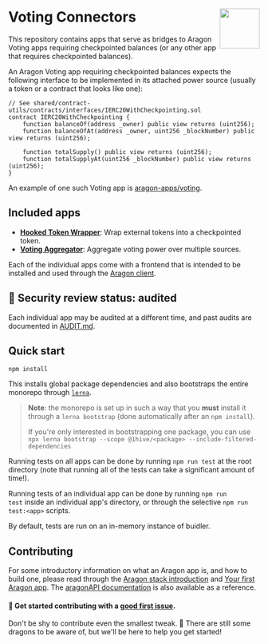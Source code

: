 # Voting Connectors <img align="right" src="https://raw.githubusercontent.com/aragon/design/master/readme-logo.png" height="80px" />

This repository contains apps that serve as bridges to Aragon Voting apps requiring checkpointed balances (or any other app that requires checkpointed balances).

An Aragon Voting app requiring checkpointed balances expects the following interface to be implemented in its attached power source (usually a token or a contract that looks like one):

```solidity
// See shared/contract-utils/contracts/interfaces/IERC20WithCheckpointing.sol
contract IERC20WithCheckpointing {
    function balanceOf(address _owner) public view returns (uint256);
    function balanceOfAt(address _owner, uint256 _blockNumber) public view returns (uint256);

    function totalSupply() public view returns (uint256);
    function totalSupplyAt(uint256 _blockNumber) public view returns (uint256);
}
```

An example of one such Voting app is [aragon-apps/voting](https://github.com/aragon/aragon-apps/tree/master/apps/voting).

## Included apps

- **[Hooked Token Wrapper](apps/token-wrapper)**: Wrap external tokens into a checkpointed token.
- **[Voting Aggregator](apps/voting-aggregator)**: Aggregate voting power over multiple sources.

Each of the individual apps come with a frontend that is intended to be installed and used through the [Aragon client](http://github.com/aragon/aragon).

## 🚨 Security review status: audited

Each individual app may be audited at a different time, and past audits are documented in [AUDIT.md](./AUDIT.md).

## Quick start

```
npm install
```

This installs global package dependencies and also bootstraps the entire monorepo through [`lerna`](https://github.com/lerna/lerna).

> **Note**: the monorepo is set up in such a way that you **must** install it through a `lerna bootstrap` (done automatically after an `npm install`).
>
> If you're only interested in bootstrapping one package, you can use `npx lerna bootstrap --scope @1hive/<package> --include-filtered-dependencies`

Running tests on all apps can be done by running `npm run test` at the root directory (note that running all of the tests can take a significant amount of time!).

Running tests of an individual app can be done by running `npm run test` inside an individual app's directory, or through the selective `npm run test:<app>` scripts.

By default, tests are run on an in-memory instance of buidler.

## Contributing

For some introductory information on what an Aragon app is, and how to build one, please read through the [Aragon stack introduction](https://hack.aragon.org/docs/stack) and [Your first Aragon app](https://hack.aragon.org/docs/tutorial). The [aragonAPI documentation](https://hack.aragon.org/docs/api-intro) is also available as a reference.

#### 👋 Get started contributing with a [good first issue](https://github.com/aragonone/voting-connectors/issues?q=is%3Aissue+is%3Aopen+label%3A%22good+first+issue%22).

Don't be shy to contribute even the smallest tweak. 🐲 There are still some dragons to be aware of, but we'll be here to help you get started!
